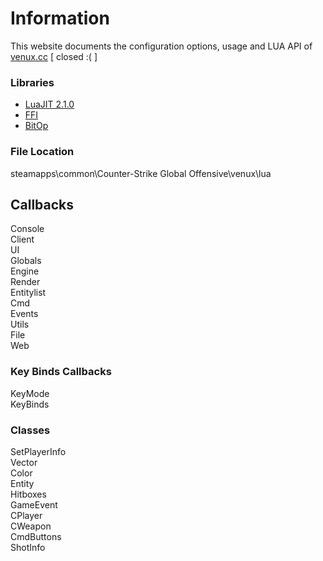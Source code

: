# Information

This website documents the configuration options, usage and LUA API of [venux.cc](https://venux.cc) [ closed :( ]

### Libraries

* [LuaJIT 2.1.0](https://github.com/LuaJIT/LuaJIT)
* [FFI](https://luajit.org/ext_ffi.html)
* [BitOp](https://bitop.luajit.org/api.html)

### File Location

steamapps\common\Counter-Strike Global Offensive\venux\lua

## Callbacks

Console  
Client  
UI  
Globals  
Engine  
Render  
Entitylist  
Cmd  
Events  
Utils  
File  
Web

### Key Binds Callbacks

KeyMode  
KeyBinds

### Classes

SetPlayerInfo  
Vector  
Color  
Entity  
Hitboxes  
GameEvent  
CPlayer  
CWeapon  
CmdButtons  
ShotInfo



